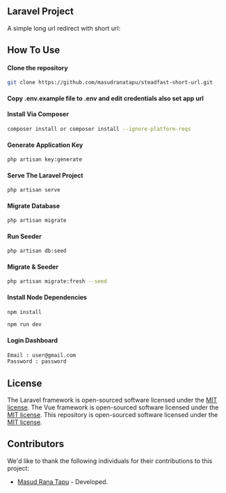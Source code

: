 ## Laravel Project

A simple long url redirect with short url:

## How To Use

#### Clone the repository

```bash
git clone https://github.com/masudranatapu/steadfast-short-url.git
```

#### Copy .env.example file to .env and edit credentials also set app url

#### Install Via Composer

```bash
composer install or composer install --ignore-platform-reqs
```

#### Generate Application Key

```bash
php artisan key:generate
```

#### Serve The Laravel Project

```bash
php artisan serve
```

#### Migrate Database

```bash
php artisan migrate
```

#### Run Seeder

```bash
php artisan db:seed
```

#### Migrate & Seeder

```bash
php artisan migrate:fresh --seed
```

#### Install Node Dependencies

```bash
npm install

npm run dev
```

#### Login Dashboard

```bash
Email : user@gmail.com
Password : password
```

## License

The Laravel framework is open-sourced software licensed under the [MIT license](https://opensource.org/licenses/MIT).
The Vue framework is open-sourced software licensed under the [MIT license](https://opensource.org/licenses/MIT).
This repository is open-sourced software licensed under the [MIT license](https://opensource.org/licenses/MIT).

## Contributors

We'd like to thank the following individuals for their contributions to this project:

-   [Masud Rana Tapu](https://github.com/masudranatapu) - Developed.
